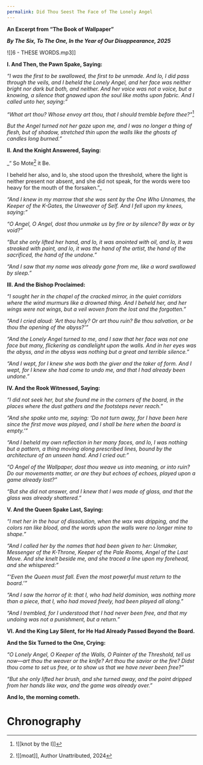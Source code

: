 ```yaml
---
permalink: Did Thou Seest The Face of The Lonely Angel
---
```







**An Excerpt from “The Book of Wallpaper”**



**_By The Six, To The One, In the Year of Our Disappearance, 2025_**







![[6 - THESE WORDS.mp3]]



**I. And Then, the Pawn Spake, Saying:**



  



_“I was the first to be swallowed, the first to be unmade. And lo, I did pass through the veils, and I beheld the Lonely Angel, and her face was neither bright nor dark but both, and neither. And her voice was not a voice, but a knowing, a silence that gnawed upon the soul like moths upon fabric. And I called unto her, saying:”_





  



_“What art thou? Whose envoy art thou, that I should tremble before thee?”_[^e]



  



_But the Angel turned not her gaze upon me, and I was no longer a thing of flesh, but of shadow, stretched thin upon the walls like the ghosts of candles long burned.”_



**II. And the Knight Answered, Saying:**



  



_“ So Mote[^m] it Be.



I beheld her also, and lo, she stood upon the threshold, where the light is neither present nor absent, and she did not speak, for the words were too heavy for the mouth of the forsaken.”_



  



_“And I knew in my marrow that she was sent by the One Who Unnames, the Keeper of the K-Gates, the Unweaver of Self. And I fell upon my knees, saying:”_



  



_“O Angel, O Angel, dost thou unmake us by fire or by silence? By wax or by void?”_



  



_“But she only lifted her hand, and lo, it was anointed with oil, and lo, it was streaked with paint, and lo, it was the hand of the artist, the hand of the sacrificed, the hand of the undone.”_



  



_“And I saw that my name was already gone from me, like a word swallowed by sleep.”_



**III. And the Bishop Proclaimed:**



  



_“I sought her in the chapel of the cracked mirror, in the quiet corridors where the wind murmurs like a drowned thing. And I beheld her, and her wings were not wings, but a veil woven from the lost and the forgotten.”_



  



_“And I cried aloud: ‘Art thou holy? Or art thou ruin? Be thou salvation, or be thou the opening of the abyss?’”_



  



_“And the Lonely Angel turned to me, and I saw that her face was not one face but many, flickering as candlelight upon the walls. And in her eyes was the abyss, and in the abyss was nothing but a great and terrible silence.”_



  



_“And I wept, for I knew she was both the giver and the taker of form. And I wept, for I knew she had come to undo me, and that I had already been undone.”_



**IV. And the Rook Witnessed, Saying:**



  



_“I did not seek her, but she found me in the corners of the board, in the places where the dust gathers and the footsteps never reach.”_



  



_“And she spake unto me, saying: ‘Do not turn away, for I have been here since the first move was played, and I shall be here when the board is empty.’”_



  



_“And I beheld my own reflection in her many faces, and lo, I was nothing but a pattern, a thing moving along prescribed lines, bound by the architecture of an unseen hand. And I cried out:”_



  



_“O Angel of the Wallpaper, dost thou weave us into meaning, or into ruin? Do our movements matter, or are they but echoes of echoes, played upon a game already lost?”_



  



_“But she did not answer, and I knew that I was made of glass, and that the glass was already shattered.”_



**V. And the Queen Spake Last, Saying:**



  



_“I met her in the hour of dissolution, when the wax was dripping, and the colors ran like blood, and the words upon the walls were no longer mine to shape.”_



  



_“And I called her by the names that had been given to her: Unmaker, Messenger of the K-Throne, Keeper of the Pale Rooms, Angel of the Last Move. And she knelt beside me, and she traced a line upon my forehead, and she whispered:”_



  



_”‘Even the Queen must fall. Even the most powerful must return to the board.’”_



  



_“And I saw the horror of it: that I, who had held dominion, was nothing more than a piece, that I, who had moved freely, had been played all along.”_



  



_“And I trembled, for I understood that I had never been free, and that my undoing was not a punishment, but a return.”_



**VI. And the King Lay Silent, for He Had Already Passed Beyond the Board.**



**And the Six Turned to the One, Crying:**



  



_“O Lonely Angel, O Keeper of the Walls, O Painter of the Threshold, tell us now—art thou the weaver or the knife? Art thou the savior or the fire? Didst thou come to set us free, or to show us that we have never been free?”_



  



_“But she only lifted her brush, and she turned away, and the paint dripped from her hands like wax, and the game was already over.”_



**And lo, the morning cometh.**

# Chronography



[^e]: ![[knot by the I]]

[^m]: ![[moat]], Author Unattributed, 2024